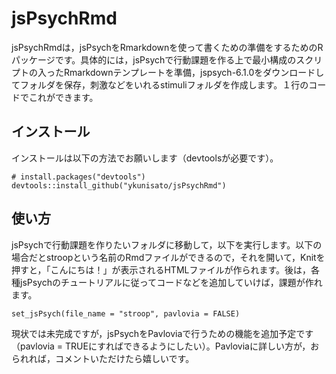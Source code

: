 
<!-- README.md is generated from README.Rmd. Please edit that file -->

# jsPsychRmd

<!-- badges: start -->

<!-- badges: end -->

jsPsychRmdは，jsPsychをRmarkdownを使って書くための準備をするためのRパッケージです。具体的には，jsPsychで行動課題を作る上で最小構成のスクリプトの入ったRmarkdownテンプレートを準備，jspsych-6.1.0をダウンロードしてフォルダを保存，刺激などをいれるstimuliフォルダを作成します。１行のコードでこれができます。

## インストール

インストールは以下の方法でお願いします（devtoolsが必要です）。

    # install.packages("devtools")
    devtools::install_github("ykunisato/jsPsychRmd")

## 使い方

jsPsychで行動課題を作りたいフォルダに移動して，以下を実行します。以下の場合だとstroopという名前のRmdファイルができるので，それを開いて，Knitを押すと，「こんにちは！」が表示されるHTMLファイルが作られます。後は，各種jsPsychのチュートリアルに従ってコードなどを追加していけば，課題が作れます。

    set_jsPsych(file_name = "stroop", pavlovia = FALSE)

現状では未完成ですが，jsPsychをPavloviaで行うための機能を追加予定です（pavlovia =
TRUEにすればできるようにしたい）。Pavloviaに詳しい方が，おられれば，コメントいただけたら嬉しいです。
